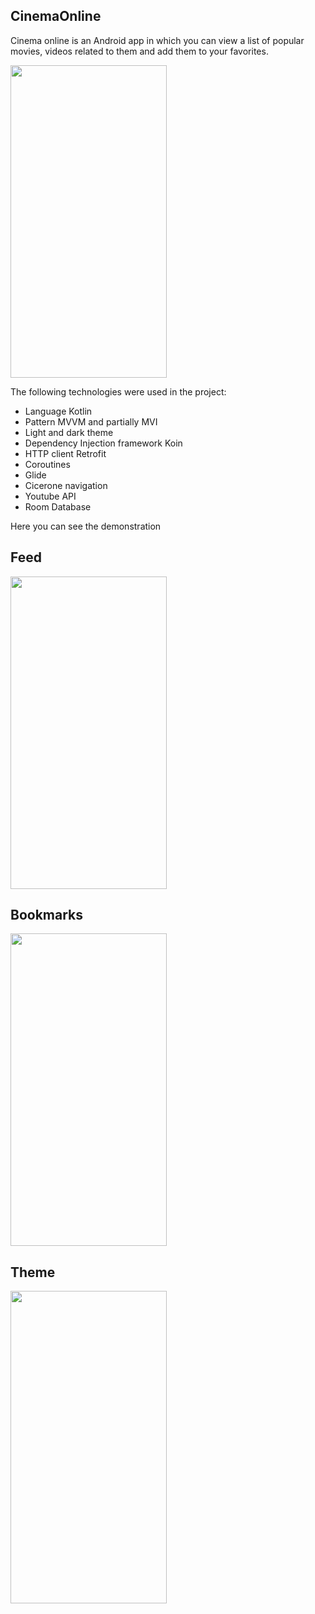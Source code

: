 ## CinemaOnline

Cinema online is an Android app in which you can view a list of popular movies, videos related to them and add them to your favorites.

<img src= "https://user-images.githubusercontent.com/63706259/168886888-32b03809-9a16-440f-a25d-89a2badb3964.png" width="250" height="500" />

The following technologies were used in the project:

- Language Kotlin
- Pattern MVVM and partially MVI
- Light and dark theme
- Dependency Injection framework Koin
- HTTP client Retrofit
- Coroutines
- Glide
- Cicerone navigation
- Youtube API
- Room Database

Here you can see the demonstration

## Feed
<img src= "https://github.com/dggorbachev/CinemaOnline/blob/master/Demo/demo_feed.gif" width="250" height="500" />

## Bookmarks
<img src= "https://github.com/dggorbachev/CinemaOnline/blob/master/Demo/demo_bookmarks.gif" width="250" height="500" />

## Theme
<img src= "https://github.com/dggorbachev/CinemaOnline/blob/master/Demo/demo_theme.gif" width="250" height="500" />
